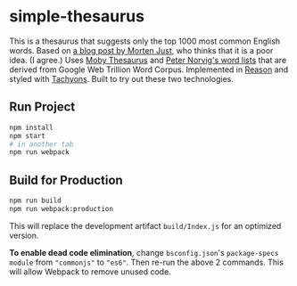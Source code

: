 # simple-thesaurus

This is a thesaurus that suggests only the top 1000 most common English words. Based on [a blog post by Morten Just](https://medium.com/@mortenjust/sentenced-to-rewriting-7c8bf45680b5), who thinks that it is a poor idea. (I agree.) Uses [Moby Thesaurus](https://en.wikipedia.org/wiki/Moby_Project) and [Peter Norvig's word lists](https://norvig.com/ngrams/) that are derived from Google Web Trillion Word Corpus. Implemented in [Reason](https://reasonml.github.io/) and styled with [Tachyons](http://tachyons.io/). Built to try out these two technologies.

## Run Project

```sh
npm install
npm start
# in another tab
npm run webpack
```

## Build for Production

```sh
npm run build
npm run webpack:production
```

This will replace the development artifact `build/Index.js` for an optimized version.

**To enable dead code elimination**, change `bsconfig.json`'s `package-specs` `module` from `"commonjs"` to `"es6"`. Then re-run the above 2 commands. This will allow Webpack to remove unused code.
